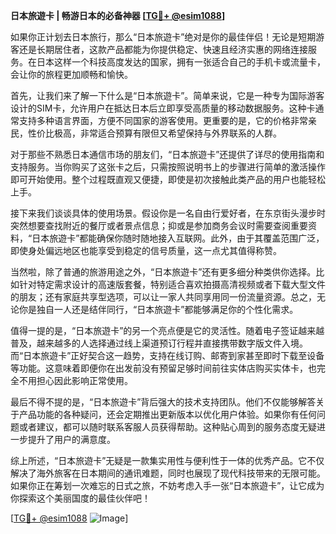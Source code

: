 **日本旅遊卡 | 畅游日本的必备神器 [[TG💪+ @esim1088](https://t.me/s/esim1088)]**

如果你正计划去日本旅行，那么“日本旅遊卡”绝对是你的最佳伴侣！无论是短期游客还是长期居住者，这款产品都能为你提供稳定、快速且经济实惠的网络连接服务。在日本这样一个科技高度发达的国家，拥有一张适合自己的手机卡或流量卡，会让你的旅程更加顺畅和愉快。

首先，让我们来了解一下什么是“日本旅遊卡”。简单来说，它是一种专为国际游客设计的SIM卡，允许用户在抵达日本后立即享受高质量的移动数据服务。这种卡通常支持多种语言界面，方便不同国家的游客使用。更重要的是，它的价格非常亲民，性价比极高，非常适合预算有限但又希望保持与外界联系的人群。

对于那些不熟悉日本通信市场的朋友们，“日本旅遊卡”还提供了详尽的使用指南和支持服务。当你购买了这张卡之后，只需按照说明书上的步骤进行简单的激活操作即可开始使用。整个过程既直观又便捷，即使是初次接触此类产品的用户也能轻松上手。

接下来我们谈谈具体的使用场景。假设你是一名自由行爱好者，在东京街头漫步时突然想要查找附近的餐厅或者景点信息；抑或是参加商务会议时需要查阅重要资料，“日本旅遊卡”都能确保你随时随地接入互联网。此外，由于其覆盖范围广泛，即使身处偏远地区也能享受到稳定的信号质量，这一点尤其值得称赞。

当然啦，除了普通的旅游用途之外，“日本旅遊卡”还有更多细分种类供你选择。比如针对特定需求设计的高速版套餐，特别适合喜欢拍摄高清视频或者下载大型文件的朋友；还有家庭共享型选项，可以让一家人共同享用同一份流量资源。总之，无论你是独自一人还是结伴同行，“日本旅遊卡”都能够满足你的个性化需求。

值得一提的是，“日本旅遊卡”的另一个亮点便是它的灵活性。随着电子签证越来越普及，越来越多的人选择通过线上渠道预订行程并直接携带数字版文件入境。而“日本旅遊卡”正好契合这一趋势，支持在线订购、邮寄到家甚至即时下载至设备等功能。这意味着即便你在出发前没有预留足够时间前往实体店购买实体卡，也完全不用担心因此影响正常使用。

最后不得不提的是，“日本旅遊卡”背后强大的技术支持团队。他们不仅能够解答关于产品功能的各种疑问，还会定期推出更新版本以优化用户体验。如果你有任何问题或者建议，都可以随时联系客服人员获得帮助。这种贴心周到的服务态度无疑进一步提升了用户的满意度。

综上所述，“日本旅遊卡”无疑是一款集实用性与便利性于一体的优秀产品。它不仅解决了海外旅客在日本期间的通讯难题，同时也展现了现代科技带来的无限可能。如果你正在筹划一次难忘的日式之旅，不妨考虑入手一张“日本旅遊卡”，让它成为你探索这个美丽国度的最佳伙伴吧！

[[TG💪+ @esim1088](https://t.me/s/esim1088) ![Image](https://i.postimg.cc/4NQfJmqS/Snipaste-2025-05-13-00-14-12.png)]